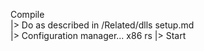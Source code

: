 Compile<br>
|> Do as described in /Related/dlls setup.md<br>
|> Configuration manager... x86 rs |> Start
